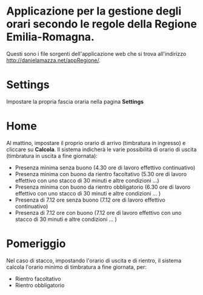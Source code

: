 # Applicazione per la gestione degli orari secondo le regole della Regione Emilia-Romagna.
Questi sono i file sorgenti dell'applicazione web che si trova all'indirizzo <a href="http://danielamazza.net/appRegione/">http://danielamazza.net/appRegione/</a>.

# Settings
Impostare la propria fascia oraria nella pagina <b>Settings</b>

# Home
Al mattino, impostare il proprio orario di arrivo (timbratura in ingresso) e cliccare su <b>Calcola</b>.
Il sistema indicherà le varie possibilità di orario di uscita (timbratura in uscita a fine giornata):
- Presenza minima senza buono (4.30 ore di lavoro effettivo continuativo)
- Presenza minima con buono da rientro facoltativo (5.30 ore di lavoro effettivo con uno stacco di 30 minuti e altre condizioni ...)
- Presenza minima con buono da rientro obbligatorio (6.30 ore di lavoro effettivo con uno stacco di 30 minuti e altre condizioni ... )
- Presenza di 7.12 ore senza buono (7.12 ore di lavoro effettivo continuativo)
- Presenza di 7.12 ore con buono (7.12 ore di lavoro effettivo con uno stacco di 30 minuti e altre condizioni ... )

# Pomeriggio
Nel caso di stacco, impostando l'orario di uscita e di rientro, il sistema calcola l'orario minimo di timbratura a fine giornata, per:
- Rientro facoltativo
- Rientro obbligatorio